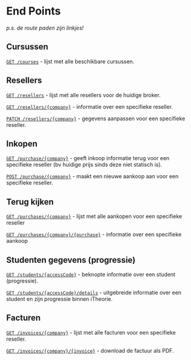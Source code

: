 # End Points
_p.s. de route paden zijn linkjes!_

## Cursussen
[`GET /courses`](end-points/get-courses.md) -
lijst met alle beschikbare cursussen.

## Resellers
[`GET /resellers`](end-points/get-resellers.md) -
lijst met alle resellers voor de huidige broker.

[`GET /resellers/{company}`](end-points/get-resellers-company.md) -
informatie over een specifieke reseller.

[`PATCH /resellers/{company}`](end-points/patch-resellers-company.md) -
gegevens aanpassen voor een specifieke reseller.

## Inkopen
[`GET /purchase/{company}`](end-points/get-purchase-company.md) -
geeft inkoop informatie terug voor een specifieke reseller (bv huidige prijs sinds deze niet statisch is).

[`POST /purchase/{company}`](end-points/post-purchase-company.md)  -
maakt een nieuwe aankoop aan voor een specifieke reseller.

## Terug kijken
[`GET /purchases/{company}`](end-points/get-purchases-company.md) -
lijst met alle aankopen voor een specifieke reseller

[`GET /purchases/{company}/{purchase}`](end-points/get-purchases-company-purchase.md) -
informatie over een specifieke aankoop

## Studenten gegevens (progressie)
[`GET /students/{accessCode}`](end-points/get-students-accesscode.md) - 
beknopte informatie over een student (progressie).

[`GET /students/{accessCode}/details`](end-points/get-students-accesscode-details.md) - 
uitgebreide informatie over een student en zijn progressie binnen iTheorie.

## Facturen
[`GET /invoices/{company}`](end-points/get-invoices-company.md) -
lijst met alle facturen voor een specifieke reseller.

[`GET /invoices/{company}/{invoice}`](end-points/get-invoices-company-invoice.md) -
download de factuur als PDF.
